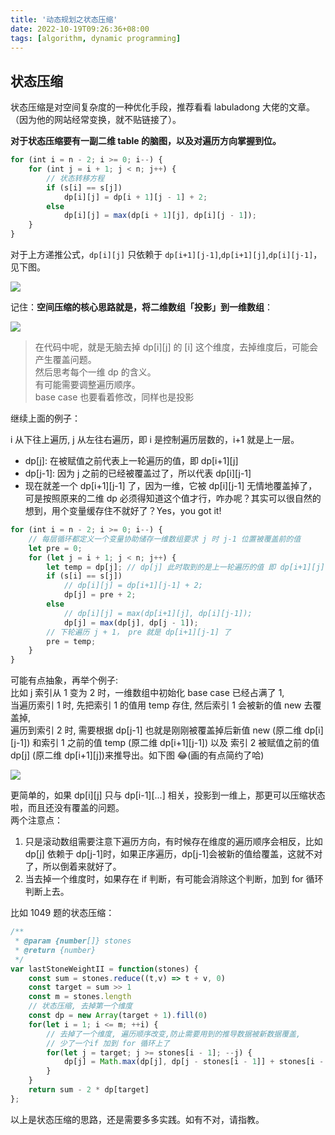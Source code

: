 ```yaml
---
title: '动态规划之状态压缩'
date: 2022-10-19T09:26:36+08:00
tags: [algorithm, dynamic programming]
---
```


## 状态压缩

状态压缩是对空间复杂度的一种优化手段，推荐看看 labuladong 大佬的文章。（因为他的网站经常变换，就不贴链接了）。

**对于状态压缩要有一副二维 table 的脑图，以及对遍历方向掌握到位。**

```JavaScript
for (int i = n - 2; i >= 0; i--) {
    for (int j = i + 1; j < n; j++) {
        // 状态转移方程
        if (s[i] == s[j])
            dp[i][j] = dp[i + 1][j - 1] + 2;
        else
            dp[i][j] = max(dp[i + 1][j], dp[i][j - 1]);
    }
}
```

对于上方递推公式，`dp[i][j]` 只依赖于 `dp[i+1][j-1]`,`dp[i+1][j]`,`dp[i][j-1]`，见下图。

![](https://cdn.staticaly.com/gh/yokiizx/picgo@master/img/202210180953079.png)

记住：**空间压缩的核心思路就是，将二维数组「投影」到一维数组**：

![](https://cdn.staticaly.com/gh/yokiizx/picgo@master/img/202210181835977.png)

> 在代码中呢，就是无脑去掉 dp[i][j] 的 [i] 这个维度，去掉维度后，可能会产生覆盖问题。  
> 然后思考每个一维 dp 的含义。  
> 有可能需要调整遍历顺序。  
> base case 也要看着修改，同样也是投影

继续上面的例子：

i 从下往上遍历, j 从左往右遍历，即 i 是控制遍历层数的，i+1 就是上一层。

- dp[j]: 在被赋值之前代表上一轮遍历的值，即 dp[i+1][j]
- dp[j-1]: 因为 j 之前的已经被覆盖过了，所以代表 dp[i][j-1]
- 现在就差一个 dp[i+1][j-1] 了，因为一维，它被 dp[i][j-1] 无情地覆盖掉了，可是按照原来的二维 dp 必须得知道这个值才行，咋办呢？其实可以很自然的想到，用个变量缓存住不就好了？Yes，you got it!

```JavaScript
for (int i = n - 2; i >= 0; i--) {
    // 每层循环都定义一个变量协助储存一维数组要求 j 时 j-1 位置被覆盖前的值
    let pre = 0;
    for (let j = i + 1; j < n; j++) {
        let temp = dp[j]; // dp[j] 此时取到的是上一轮遍历的值 即 dp[i+1][j]
        if (s[i] == s[j])
            // dp[i][j] = dp[i+1][j-1] + 2;
            dp[j] = pre + 2;
        else
            // dp[i][j] = max(dp[i+1][j], dp[i][j-1]);
            dp[j] = max(dp[j], dp[j - 1]);
        // 下轮遍历 j + 1， pre 就是 dp[i+1][j-1] 了
        pre = temp;
    }
}
```

可能有点抽象，再举个例子:  
比如 j 索引从 1 变为 2 时，一维数组中初始化 base case 已经占满了 1,  
当遍历索引 1 时, 先把索引 1 的值用 temp 存住, 然后索引 1 会被新的值 new 去覆盖掉,  
遍历到索引 2 时, 需要根据 dp[j-1] 也就是刚刚被覆盖掉后新值 new (原二维 dp[i][j-1]) 和索引 1 之前的值 temp (原二维 dp[i+1][j-1]) 以及 索引 2 被赋值之前的值 dp[j] (原二维 dp[i+1][j])来推导出。如下图 😂(画的有点简约了哈)

![](https://cdn.staticaly.com/gh/yokiizx/picgo@master/img/202210182331990.png)

更简单的，如果 dp[i][j] 只与 dp[i-1][...] 相关，投影到一维上，那更可以压缩状态啦，而且还没有覆盖的问题。  
两个注意点：

1. 只是滚动数组需要注意下遍历方向，有时候存在维度的遍历顺序会相反，比如 dp[j] 依赖于 dp[j-1]时，如果正序遍历，dp[j-1]会被新的值给覆盖，这就不对了，所以倒着来就好了。
2. 当去掉一个维度时，如果存在 if 判断，有可能会消除这个判断，加到 for 循环判断上去。

比如 1049 题的状态压缩：

```JavaScript
/**
 * @param {number[]} stones
 * @return {number}
 */
var lastStoneWeightII = function(stones) {
    const sum = stones.reduce((t,v) => t + v, 0)
    const target = sum >> 1
    const m = stones.length
    // 状态压缩, 去掉第一个维度
    const dp = new Array(target + 1).fill(0)
    for(let i = 1; i <= m; ++i) {
        // 去掉了一个维度, 遍历顺序改变,防止需要用到的推导数据被新数据覆盖,
        // 少了一个if 加到 for 循环上了
        for(let j = target; j >= stones[i - 1]; --j) {
            dp[j] = Math.max(dp[j], dp[j - stones[i - 1]] + stones[i - 1])
        }
    }
    return sum - 2 * dp[target]
};
```

以上是状态压缩的思路，还是需要多多实践。如有不对，请指教。

